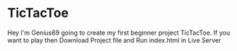 # TicTacToe
 Hey I'm Genius69 going to create my first beginner project TicTacToe. 
 If you want to play then
 Download Project file and Run index.html in Live Server
